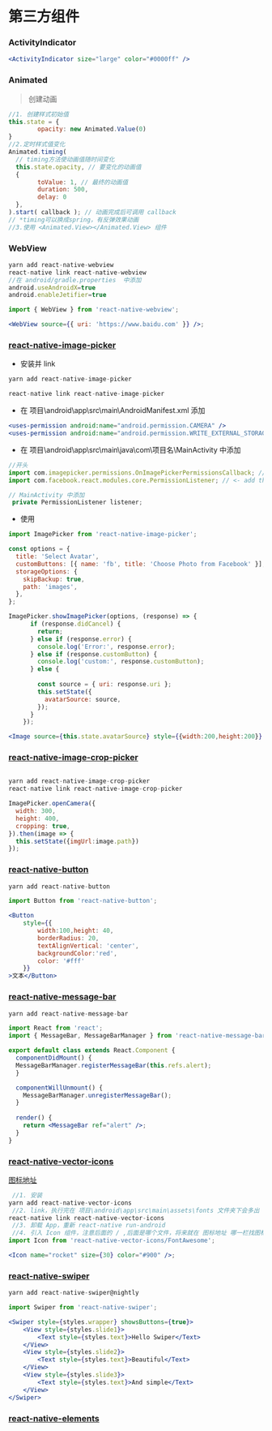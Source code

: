 # 第三方组件

### ActivityIndicator

```jsx
<ActivityIndicator size="large" color="#0000ff" />
```

### Animated

> 创建动画

```jsx
//1. 创建样式初始值
this.state = {
    	opacity: new Animated.Value(0)
}
//2.定时样式值变化
Animated.timing(
  // timing方法使动画值随时间变化
  this.state.opacity, // 要变化的动画值
  {
    	toValue: 1, // 最终的动画值
      	duration: 500,
      	delay: 0
  },
).start( callback ); // 动画完成后可调用 callback 
// *timing可以换成spring，有反弹效果动画
//3.使用 <Animated.View></Animated.View> 组件
```

### WebView

```jsx
yarn add react-native-webview
react-native link react-native-webview
//在 android/gradle.properties  中添加 
android.useAndroidX=true
android.enableJetifier=true

import { WebView } from 'react-native-webview';

<WebView source={{ uri: 'https://www.baidu.com' }} />;
```

### [react-native-image-picker](https://github.com/react-native-community/react-native-image-picker)

- 安装并 link

```jsx
yarn add react-native-image-picker

react-native link react-native-image-picker
```

- 在 项目\android\app\src\main\AndroidManifest.xml 添加

```jsx
<uses-permission android:name="android.permission.CAMERA" />
<uses-permission android:name="android.permission.WRITE_EXTERNAL_STORAGE"/>
```

- 在 项目\android\app\src\main\java\com\项目名\MainActivity 中添加

```jsx
//开头
import com.imagepicker.permissions.OnImagePickerPermissionsCallback; // <- add this import
import com.facebook.react.modules.core.PermissionListener; // <- add this import

// MainActivity 中添加
 private PermissionListener listener;
```

- 使用

```jsx
import ImagePicker from 'react-native-image-picker';

const options = {
  title: 'Select Avatar',
  customButtons: [{ name: 'fb', title: 'Choose Photo from Facebook' }],
  storageOptions: {
    skipBackup: true,
    path: 'images',
  },
};

ImagePicker.showImagePicker(options, (response) => {
      if (response.didCancel) {
        return;
      } else if (response.error) {
        console.log('Error:', response.error);
      } else if (response.customButton) {
        console.log('custom:', response.customButton);
      } else {
          
        const source = { uri: response.uri };
        this.setState({
          avatarSource: source,
        });
      }
    });

<Image source={this.state.avatarSource} style={{width:200,height:200}} />
```

### [react-native-image-crop-picker](https://github.com/ivpusic/react-native-image-crop-picker)

```jsx

yarn add react-native-image-crop-picker
react-native link react-native-image-crop-picker

ImagePicker.openCamera({
  width: 300,
  height: 400,
  cropping: true,
}).then(image => {
  this.setState({imgUrl:image.path})
});
```

### [react-native-button](https://github.com/ide/react-native-button)

```jsx
yarn add react-native-button

import Button from 'react-native-button';

<Button 
    style={{
        width:100,height: 40,
        borderRadius: 20,
        textAlignVertical: 'center',
        backgroundColor:'red',
        color: '#fff'
    }}
>文本</Button>
```

### [react-native-message-bar](https://github.com/KBLNY/react-native-message-bar)

```jsx
yarn add react-native-message-bar

import React from 'react';
import { MessageBar, MessageBarManager } from 'react-native-message-bar';

export default class extends React.Component {
  componentDidMount() {
  MessageBarManager.registerMessageBar(this.refs.alert);
  }

  componentWillUnmount() {
    MessageBarManager.unregisterMessageBar();
  }
    
  render() {
    return <MessageBar ref="alert" />;
  }
}


```

### [react-native-vector-icons](https://github.com/oblador/react-native-vector-icons)

[图标地址](https://oblador.github.io/react-native-vector-icons/)

```jsx
 //1. 安装
yarn add react-native-vector-icons
 //2. link，执行完在 项目\android\app\src\main\assets\fonts 文件夹下会多出 ttf 格式的图标文件
react-native link react-native-vector-icons
 //3. 卸载 App，重新 react-native run-android
 //4. 引入 Icon 组件，注意后面的 / ,后面是哪个文件，将来就在 图标地址 哪一栏找图标名字
import Icon from 'react-native-vector-icons/FontAwesome';

<Icon name="rocket" size={30} color="#900" />;
```

### [react-native-swiper](https://github.com/leecade/react-native-swiper)

```jsx
yarn add react-native-swiper@nightly

import Swiper from 'react-native-swiper';

<Swiper style={styles.wrapper} showsButtons={true}>
    <View style={styles.slide1}>
        <Text style={styles.text}>Hello Swiper</Text>
    </View>
    <View style={styles.slide2}>
        <Text style={styles.text}>Beautiful</Text>
    </View>
    <View style={styles.slide3}>
        <Text style={styles.text}>And simple</Text>
    </View>
</Swiper>
```

### [react-native-elements](https://react-native-elements.github.io/react-native-elements/docs/getting_started.html)

